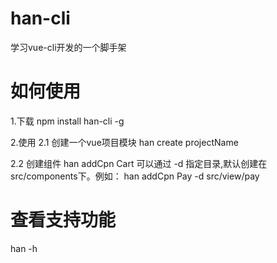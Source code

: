 # han-cli
学习vue-cli开发的一个脚手架

# 如何使用
1.下载
npm install han-cli -g

2.使用
2.1 创建一个vue项目模块
han create projectName

2.2 创建组件
han addCpn Cart
可以通过 -d 指定目录,默认创建在src/components下。例如：
han addCpn Pay -d src/view/pay

# 查看支持功能
han -h
